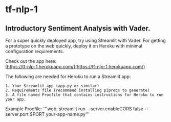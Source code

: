 # tf-nlp-1

## Introductory Sentiment Analysis with Vader.

For a super quickly deployed app, try using Streamlit with Vader. For getting a prototype on the web quickly, deploy it on Heroku with minimal configuration requirements. 

Check out the app here:  
[https://tf-nlp-1.herokuapp.com/](https://tf-nlp-1.herokuapp.com/)

The following are needed for Heroku to run a Streamlit app:

	1. Your Streamlit app (app.py or similar)
	2. Requirements file (recommend installing pipreqs to generate)
	3. A file named Procfile that contains instructions for Heroku to run your app.

Example Procfile:
	'''web: streamlit run --server.enableCORS false --server.port $PORT your-app-name.py'''

